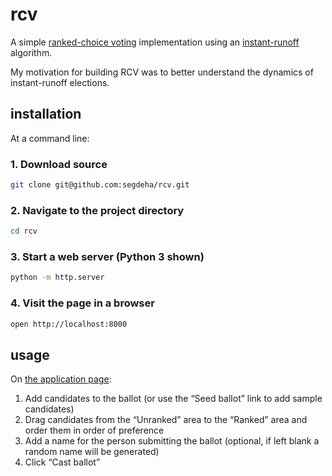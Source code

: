 # rcv

A simple [ranked-choice voting](https://en.wikipedia.org/wiki/Ranked_voting) implementation using an [instant-runoff](https://en.wikipedia.org/wiki/Instant-runoff_voting) algorithm.

My motivation for building RCV was to better understand the dynamics of instant-runoff elections.

## installation

At a command line:

### 1. Download source

```bash
git clone git@github.com:segdeha/rcv.git
```

### 2. Navigate to the project directory

```bash
cd rcv
```

### 3. Start a web server (Python 3 shown)

```bash
python -m http.server
```

### 4. Visit the page in a browser

```bash
open http://localhost:8000
```

## usage

On [the application page](http://localhost:8000):

1. Add candidates to the ballot (or use the “Seed ballot” link to add sample candidates)
2. Drag candidates from the “Unranked” area to the “Ranked” area and order them in order of preference
3. Add a name for the person submitting the ballot (optional, if left blank a random name will be generated)
4. Click “Cast ballot”
